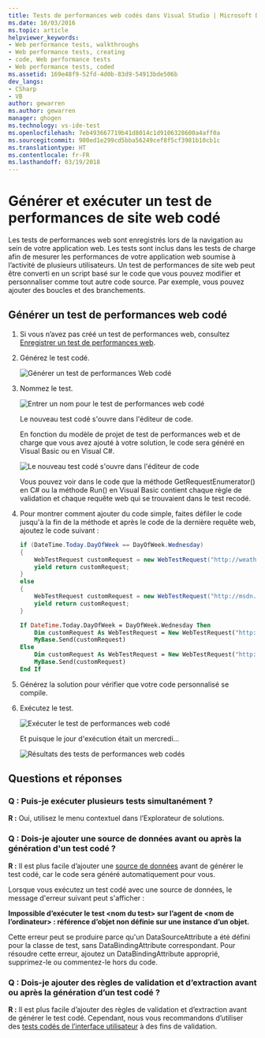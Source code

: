 ```yaml
---
title: Tests de performances web codés dans Visual Studio | Microsoft Docs
ms.date: 10/03/2016
ms.topic: article
helpviewer_keywords:
- Web performance tests, walkthroughs
- Web performance tests, creating
- code, Web performance tests
- Web performance tests, coded
ms.assetid: 169e48f9-52fd-4d0b-83d9-54913bde506b
dev_langs:
- CSharp
- VB
author: gewarren
ms.author: gewarren
manager: ghogen
ms.technology: vs-ide-test
ms.openlocfilehash: 7eb493667719b41d8014c1d9106328600a4aff0a
ms.sourcegitcommit: 900ed1e299cd5bba56249cef8f5cf3981b10cb1c
ms.translationtype: HT
ms.contentlocale: fr-FR
ms.lasthandoff: 03/19/2018
---
```

# <a name="generate-and-run-a-coded-web-performance-test"></a>Générer et exécuter un test de performances de site web codé

Les tests de performances web sont enregistrés lors de la navigation au sein de votre application web. Les tests sont inclus dans les tests de charge afin de mesurer les performances de votre application web soumise à l’activité de plusieurs utilisateurs. Un test de performances de site web peut être converti en un script basé sur le code que vous pouvez modifier et personnaliser comme tout autre code source. Par exemple, vous pouvez ajouter des boucles et des branchements.

## <a name="generate-a-coded-web-performance-test"></a>Générer un test de performances web codé

1.  Si vous n’avez pas créé un test de performances web, consultez [Enregistrer un test de performances web](/vsts/load-test/run-performance-tests-app-before-release#create-a-web-performance-and-load-test-project).

2.  Générez le test codé.

     ![Générer un test de performances Web codé](../test/media/web_test_coded_generate.png)

3.  Nommez le test.

     ![Entrer un nom pour le test de performances web codé](../test/media/web_test_coded_generate_nametest.png)

     Le nouveau test codé s'ouvre dans l'éditeur de code.

     En fonction du modèle de projet de test de performances web et de charge que vous avez ajouté à votre solution, le code sera généré en Visual Basic ou en Visual C#.

     ![Le nouveau test codé s'ouvre dans l'éditeur de code](../test/media/web_test_coded_generate_opencodeeditor.png)

     Vous pouvez voir dans le code que la méthode GetRequestEnumerator() en C# ou la méthode Run() en Visual Basic contient chaque règle de validation et chaque requête web qui se trouvaient dans le test recodé.

4.  Pour montrer comment ajouter du code simple, faites défiler le code jusqu'à la fin de la méthode et après le code de la dernière requête web, ajoutez le code suivant :

    ```c#
    if (DateTime.Today.DayOfWeek == DayOfWeek.Wednesday)
    {
        WebTestRequest customRequest = new WebTestRequest("http://weather.msn.com/");
        yield return customRequest;
    }
    else
    {
        WebTestRequest customRequest = new WebTestRequest("http://msdn.microsoft.com/");
        yield return customRequest;
    }
    ```

    ```vb
    If DateTime.Today.DayOfWeek = DayOfWeek.Wednesday Then
        Dim customRequest As WebTestRequest = New WebTestRequest("http://weather.msn.com/")
        MyBase.Send(customRequest)
    Else
        Dim customRequest As WebTestRequest = New WebTestRequest("http://msdn.microsoft.com/")
        MyBase.Send(customRequest)
    End If
    ```

5.  Générez la solution pour vérifier que votre code personnalisé se compile.

6.  Exécutez le test.

     ![Exécuter le test de performances web codé](../test/media/web_test_coded_generate_run.png "Web_Test_Coded_Generate_Run")

     Et puisque le jour d'exécution était un mercredi…

     ![Résultats des tests de performances web codés](../test/media/web_test_coded_generate_results.png "Web_Test_Coded_Generate_Results")

## <a name="qa"></a>Questions et réponses

### <a name="q-can-i-run-more-than-one-test-at-a-time"></a>Q : Puis-je exécuter plusieurs tests simultanément ?
 **R :** Oui, utilisez le menu contextuel dans l’Explorateur de solutions.

### <a name="q-should-i-add-a-data-source-before-or-after-i-generate-a-coded-test"></a>Q : Dois-je ajouter une source de données avant ou après la génération d'un test codé ?
 **R :** Il est plus facile d’ajouter une [source de données](../test/add-a-data-source-to-a-web-performance-test.md) avant de générer le test codé, car le code sera généré automatiquement pour vous.

 Lorsque vous exécutez un test codé avec une source de données, le message d'erreur suivant peut s'afficher :

 **Impossible d’exécuter le test \<nom du test> sur l’agent de \<nom de l’ordinateur> : référence d’objet non définie sur une instance d’un objet.**

 Cette erreur peut se produire parce qu'un DataSourceAttribute a été défini pour la classe de test, sans DataBindingAttribute correspondant. Pour résoudre cette erreur, ajoutez un DataBindingAttribute approprié, supprimez-le ou commentez-le hors du code.

### <a name="q-should-i-add-validation-and-extraction-rules-before-or-after-i-generate-a-coded-test"></a>Q : Dois-je ajouter des règles de validation et d’extraction avant ou après la génération d’un test codé ?
 **R :** Il est plus facile d’ajouter des règles de validation et d’extraction avant de générer le test codé. Cependant, nous vous recommandons d’utiliser des [tests codés de l’interface utilisateur](../test/use-ui-automation-to-test-your-code.md) à des fins de validation.